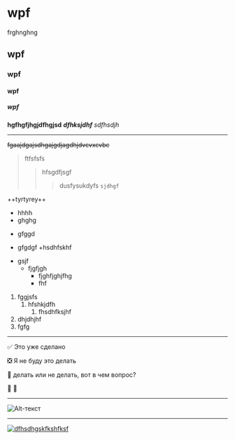 # wpf 
frghnghng
## wpf
### wpf
#### wpf
##### wpf
**hgfhgfjhgjdfhgjsd**
***dfhksjdhf***
*sdfhsdjh*

________________________
~~fgaajdgajsdhgajgdjagdhjdvcvxcvbc~~
>ftfsfsfs
>>hfsgdfjsgf
>>>dusfysukdyfs
```sjdhgf```

++tyrtyrey++
+ hhhh
+ ghghg
- gfggd
* gfgdgf
+hsdhfskhf



- gsjf
    - fjgfjgh
        - fjghfjghjfhg
        - fhf 
        
 1. fggjsfs
     1. hfshkjdfh
         1. fhsdhfksjhf
 1. dhjdhjhf
 2. fgfg

_______________________

:white_check_mark: Это уже сделано

:negative_squared_cross_mark: Я не буду это делать

:black_square_button: делать или не делать, вот в чем вопрос?

:poop:
:beers:

_________________________

![Alt-текст](https://avatars1.githubusercontent.com/u/5384215?v=3&s=460 "Орк")

________________________

[![dfhsdhgskfkshfksf](https://img.youtube.com/vi/RHPYGwVQB2o/0.jpg)](https://youtu.be/RHPYGwVQB2o)
